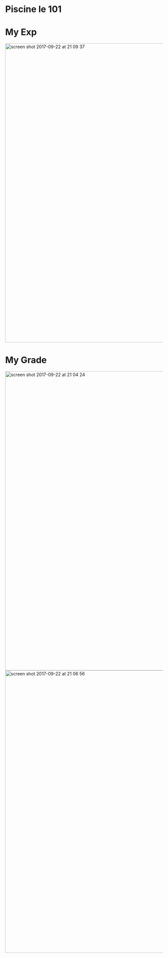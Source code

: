 
# Piscine le 101

# My Exp

<img width="953" alt="screen shot 2017-09-22 at 21 09 37" src="https://user-images.githubusercontent.com/14071702/30760425-65954106-9fda-11e7-8326-aa5e943a97cc.png">

# My Grade

<img width="953" alt="screen shot 2017-09-22 at 21 04 24" src="https://user-images.githubusercontent.com/14071702/30760290-d7f29e7a-9fd9-11e7-9ff1-fe699f73b385.png">
<img width="900" alt="screen shot 2017-09-22 at 21 06 56" src="https://user-images.githubusercontent.com/14071702/30760360-2378975a-9fda-11e7-8973-20beeed8ec62.png">

